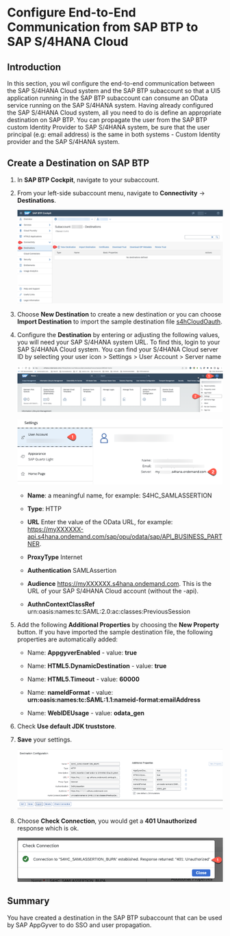 # Configure End-to-End Communication from SAP BTP to SAP S/4HANA Cloud

## Introduction

In this section, you wil configure the end-to-end communication between the SAP S/4HANA Cloud system and the SAP BTP subaccount so that a UI5 application running in the SAP BTP subaccount can consume an OData service running on the SAP S/4HANA system. Having already configured the SAP S/4HANA Cloud system, all you need to do is define an appropriate destination on SAP BTP. 
You can propagate the user from the SAP BTP custom Identity Provider to SAP S/4HANA system, be sure that the user principal (e.g: email address) is the same in both systems - Custom Identity provider and the SAP S/4HANA system.



## Create a Destination on SAP BTP

1. In **SAP BTP Cockpit**, navigate to your subaccount.

2. From your left-side subaccount menu, navigate to **Connectivity** &rarr; **Destinations**.

   ![new Destination](./images/destinations_new.png)

3. Choose **New Destination** to create a new destination or you can choose **Import Destination** to import the sample destination file [s4hCloudOauth](./images/s4hanacloudsaml).

4. Configure the **Destination** by entering or adjusting the following values, you will need your SAP S/4HANA system URL. To find this, login to your SAP S/4HANA Cloud system. You can find your S/4HANA Cloud server ID by selecting your user icon > Settings > User Account > Server name

   ![url](./images/prep01.png)
   
   ![url](./images/prep02.png)


   * **Name**: a meaningful name, for example: S4HC_SAMLASSERTION

   * **Type**: HTTP

   * **URL** Enter the value of the OData URL, for example: https://myXXXXXX-api.s4hana.ondemand.com/sap/opu/odata/sap/API_BUSINESS_PARTNER. 
   * **ProxyType** Internet

   * **Authentication** SAMLAssertion

   * **Audience** https://myXXXXXX.s4hana.ondemand.com. This is the URL of your SAP S/4HANA Cloud account (without the -api).

   * **AuthnContextClassRef** urn\:oasis\:names\:tc\:SAML\:2.0\:ac\:classes\:PreviousSession


5. Add the following **Additional Properties** by choosing the **New Property** button. If you have imported the sample destination file, the following properties are automatically added:

   * Name: **AppgyverEnabled** - value: **true**
   
   * Name: **HTML5.DynamicDestination** - value: **true**
   
   * Name: **HTML5.Timeout** - value: **60000**

   * Name: **nameIdFormat** - value: **urn\:oasis\:names\:tc\:SAML\:1.1\:nameid-format\:emailAddress**  

   * Name: **WebIDEUsage** - value: **odata_gen**

6. Check **Use default JDK truststore**.

7. **Save** your settings.

   ![save Destination](./images/destinations_save.png)
   
8. Choose **Check Connection**, you would get a **401 Unauthorized** response which is ok.
   
   ![check conn](./images/checkConnection.png)

## Summary

You have created a destination in the SAP BTP subaccount that can be used by SAP AppGyver to do SSO and user propagation.
